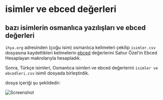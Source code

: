 # isimler ve ebced değerleri
## bazı isimlerin osmanlıca yazılışları ve ebced değerleri

```ihya.org``` adresinden (çoğu isim) osmanlıca kelimeleri çekilip ```isimler.csv``` dosyasına kaydettikleri
kelimelerin [ebced](https://tr.wikipedia.org/wiki/Ebced_hesab%C4%B1) değerlerini Sahur Özel'in Ebced Hesaplayan makrolarıyla hesapladık.

Sonra, Türkçe isimleri, Osmanlıca isimleri ve ebced değerlerini  ```isimler ve ebcedleri.csv``` isimli dosyada birleştirdik.

dosya içeriği şu şekildedir:

![Screenshot](https://github.com/metatronslove/isimler-ve-ebced-de-erleri/blob/master/G%C3%B6r%C3%BCnt%C3%BC%20Yakalay%C4%B1c%C4%B136.png?raw=true "Ekran Görüntüsü")

